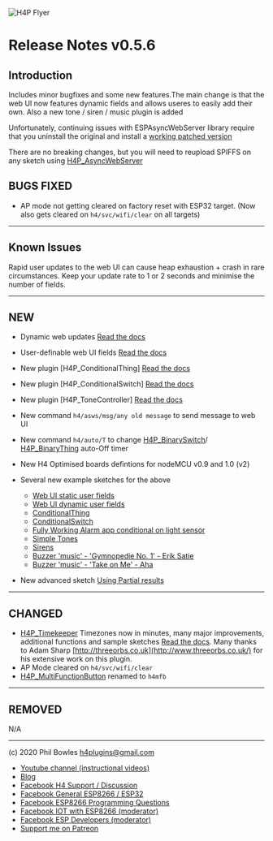 ![H4P Flyer](/assets/GPIOLogo.jpg) 

# Release Notes v0.5.6

## Introduction

Includes minor bugfixes and some new features.The main change is that the web UI now features dynamic fields and allows useres to easily add their own. Also a new tone / siren / music plugin is added

Unfortunately, continuing issues with ESPAsyncWebServer library require that you uninstall the original and install a [working patched version](https://github.com/philbowles/ESPAsyncWebServer)


There are no breaking changes, but you will need to reupload SPIFFS on any sketch using [H4P_AsyncWebServer](h4asws.md)

## **BUGS FIXED**

* AP mode not getting cleared on factory reset with ESP32 target. (Now also gets cleared on `h4/svc/wifi/clear` on all targets)

---

## **Known Issues**

Rapid user updates to the web UI can cause heap exhaustion + crash in rare circumstances. Keep your update rate to 1 or 2 seconds and minimise the number of fields.

---

## **NEW**

* Dynamic web updates [Read the docs](h4asws.md)
* User-definable web UI fields [Read the docs](h4asws.md)
* New plugin [H4P_ConditionalThing] [Read the docs](things.md)
* New plugin [H4P_ConditionalSwitch] [Read the docs](things.md)
* New plugin [H4P_ToneController] [Read the docs](h4tone.md)
* New command `h4/asws/msg/any old message` to send message to web UI
* New command `h4/auto/T` to change [H4P_BinarySwitch](things.md)/ [H4P_BinaryThing](things.md) auto-Off timer
* New H4 Optimised boards defintions for nodeMCU v0.9 and 1.0 (v2)
* Several new example sketches for the above
    * [Web UI static user fields](../examples/WEBUI/WebUI_StaticFields/WebUI_StaticFields.ino)
    * [Web UI dynamic user fields](../examples/WEBUI/WebUI_DynamicFields/WebUI_DynamicFields.ino)
    * [ConditionalThing](../examples/THINGS/H4P_ConditionalThing/H4P_ConditionalThing.ino)
    * [ConditionalSwitch](../examples/THINGS/H4P_ConditionalSwitch/H4P_ConditionalSwitch.ino)
    * [Fully Working Alarm app conditional on light sensor](../examples/THINGS/SQUAWK/SQUAWK.ino)
    * [Simple Tones](../examples/MUSIC/H4P_Simple_Tones/H4P_Simple_Tones.ino)
    * [Sirens](../examples/MUSIC/H4P_Sirens/H4P_Sirens.ino)
    * [Buzzer 'music' - 'Gymnopedie No. 1' - Erik Satie](../examples/MUSIC/H4P_GymnopedieNo1/H4P_GymnopedieNo1.ino)
    * [Buzzer 'music' - 'Take on Me' - Aha](../examples/MUSIC/H4P_TakeOnMe/H4P_TakeOnMe.ino)

* New advanced sketch [Using Partial results](../examples/XTRAS/MathsChunkV2/MathsChunkV2.ino)

---

## **CHANGED**

* [H4P_Timekeeper](h4tk.md) Timezones now in minutes, many major improvements, additional functions and sample sketches [Read the docs](h4tk.md). 
  Many thanks to Adam Sharp [http://threeorbs.co.uk](http://www.threeorbs.co.uk/) for his extensive work on this plugin.
* AP Mode cleared on `h4/svc/wifi/clear`
* [H4P_MultiFunctionButton](h4mfnb.md) renamed to `h4mfb`

---

## **REMOVED**

N/A

---

(c) 2020 Phil Bowles h4plugins@gmail.com

* [Youtube channel (instructional videos)](https://www.youtube.com/channel/UCYi-Ko76_3p9hBUtleZRY6g)
* [Blog](https://8266iot.blogspot.com)
* [Facebook H4  Support / Discussion](https://www.facebook.com/groups/444344099599131/)
* [Facebook General ESP8266 / ESP32](https://www.facebook.com/groups/2125820374390340/)
* [Facebook ESP8266 Programming Questions](https://www.facebook.com/groups/esp8266questions/)
* [Facebook IOT with ESP8266 (moderator)](https://www.facebook.com/groups/1591467384241011/)
* [Facebook ESP Developers (moderator)](https://www.facebook.com/groups/ESP8266/)
* [Support me on Patreon](https://patreon.com/esparto)
